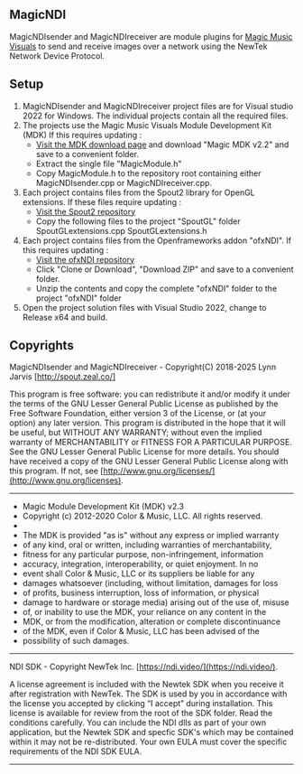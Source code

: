 ﻿## MagicNDI

MagicNDIsender and MagicNDIreceiver are module plugins for [Magic Music Visuals](https://magicmusicvisuals.com/) to send and receive images over a network using the NewTek Network Device Protocol.

## Setup

1. MagicNDIsender and MagicNDIreceiver project files are for Visual studio 2022 for Windows.
   The individual projects contain all the required files. 
2. The projects use the Magic Music Visuals Module Development Kit (MDK) 
   If this requires updating : 
    - [Visit the MDK download page](https://magicmusicvisuals.com/developers) and download "Magic MDK v2.2" and save to a convenient folder.
    - Extract the single file "MagicModule.h"
    - Copy MagicModule.h to the repository root containing either MagicNDIsender.cpp or MagicNDIreceiver.cpp.
3. Each project contains files from the Spout2 library for OpenGL extensions. 
   If these files require updating : 
   - [Visit the Spout2 repository](https://github.com/leadedge/Spout2/tree/master/SPOUTSDK/SpoutGL)
   - Copy the following files to the project "SpoutGL" folder
       SpoutGLextensions.cpp
	   SpoutGLextensions.h
4. Each project contains files from the Openframeworks addon "ofxNDI". 
   If this requires updating : 
    - [Visit the ofxNDI repository](https://github.com/leadedge/ofxNDI)
    - Click "Clone or Download", "Download ZIP" and save to a convenient folder.
    - Unzip the contents and copy the complete "ofxNDI" folder to the project "ofxNDI" folder
5. Open the project solution files with Visual Studio 2022, change to Release x64 and build. 

## Copyrights

MagicNDIsender and MagicNDIreceiver - Copyright(C) 2018-2025 Lynn Jarvis [http://spout.zeal.co/]

This program is free software: you can redistribute it and/or modify it under the terms of the GNU Lesser  General Public License as published by the Free Software Foundation, either version 3 of the License, or (at your option) any later version.
This program is distributed in the hope that it will be useful, but WITHOUT ANY WARRANTY; without even the implied warranty of MERCHANTABILITY or FITNESS FOR A PARTICULAR PURPOSE.  See the GNU Lesser General Public License for more details. 
You should have received a copy of the GNU Lesser General Public License along with this program.  If not, see [http://www.gnu.org/licenses/](http://www.gnu.org/licenses).

----------------------

 * Magic Module Development Kit (MDK) v2.3
 * Copyright (c) 2012-2020 Color & Music, LLC.  All rights reserved.
 *
 * The MDK is provided "as is" without any express or implied warranty
 * of any kind, oral or written, including warranties of merchantability,
 * fitness for any particular purpose, non-infringement, information
 * accuracy, integration, interoperability, or quiet enjoyment.  In no
 * event shall Color & Music, LLC or its suppliers be liable for any
 * damages whatsoever (including, without limitation, damages for loss
 * of profits, business interruption, loss of information, or physical
 * damage to hardware or storage media) arising out of the use of, misuse
 * of, or inability to use the MDK, your reliance on any content in the
 * MDK, or from the modification, alteration or complete discontinuance
 * of the MDK, even if Color & Music, LLC has been advised of the
 * possibility of such damages.
 
----------------------

NDI SDK - Copyright NewTek Inc. [https://ndi.video/](https://ndi.video/).

A license agreement is included with the Newtek SDK when you receive it after registration with NewTek.
The SDK is used by you in accordance with the license you accepted by clicking “I accept” during installation. This license is available for review from the root of the SDK folder.
Read the conditions carefully. You can include the NDI dlls as part of your own application, but the Newtek SDK and specfic SDK's which may be contained within it may not be re-distributed.
Your own EULA must cover the specific requirements of the NDI SDK EULA.

----------------------

